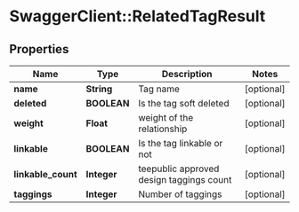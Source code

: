 # SwaggerClient::RelatedTagResult

## Properties
Name | Type | Description | Notes
------------ | ------------- | ------------- | -------------
**name** | **String** | Tag name | [optional] 
**deleted** | **BOOLEAN** | Is the tag soft deleted | [optional] 
**weight** | **Float** | weight of the relationship | [optional] 
**linkable** | **BOOLEAN** | Is the tag linkable or not | [optional] 
**linkable_count** | **Integer** | teepublic approved design taggings count | [optional] 
**taggings** | **Integer** | Number of taggings | [optional] 


